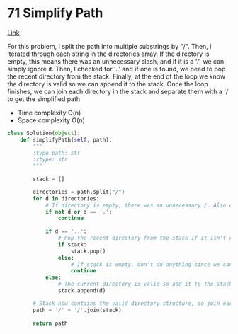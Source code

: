 # 71 Simplify Path
[Link](https://leetcode.com/problems/search-insert-position/?envType=study-plan-v2&envId=top-interview-150)


For this problem, I split the path into multiple substrings by "/". Then, I iterated through each string in the directories array. If the directory is empty, this means there was an unnecessary slash, and if it is a '.', we can simply ignore it. Then, I checked for '..' and if one is found, we need to pop the recent directory from the stack. Finally, at the end of the loop we know the directory is valid so we can append it to the stack. Once the loop finishes, we can join each directory in the stack and separate them with a '/' to get the simplified path

- Time complexity O(n) 
- Space complexity O(n)

```python
class Solution(object):
    def simplifyPath(self, path):
        """
        :type path: str
        :rtype: str
        """
        
        stack = []

        directories = path.split("/")
        for d in directories:
            # If directory is empty, there was an unnecessary /. Also check for . since we don't do anything
            if not d or d == '.':
                continue
            
            if d == '..':
                # Pop the recent directory from the stack if it isn't empty
                if stack:
                    stack.pop()
                else:
                    # If stack is empty, don't do anything since we can't go above root directory
                    continue
            else:
                # The current directory is valid so add it to the stack
                stack.append(d)

        # Stack now contains the valid directory structure, so join each string with a / in between
        path = '/' + '/'.join(stack)
        
        return path         
```